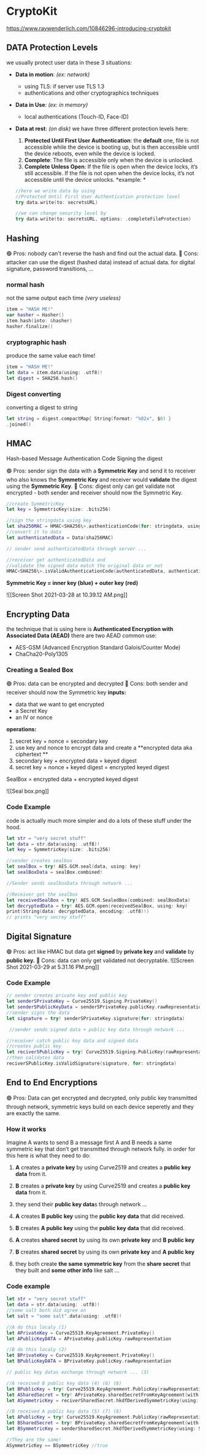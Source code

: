 # CryptoKit
https://www.raywenderlich.com/10846296-introducing-cryptokit
## DATA Protection Levels
we usually protect user data in these 3 situations:
* **Data in motion**: *(ex: network)* 
	* using TLS: if server use TLS 1.3
	* authentications and other cryptographics techniques
	
* **Data in Use**: *(ex: in memory)*
	* local authentications (Touch-ID, Face-ID)

* **Data at rest**: *(on disk)* we have three different protection levels here:
	1. **Protected Until First User Authentication**: the **default** one, file is not accessible while the device is booting up, but is then accessible until the device reboots, even while the device is locked.
	2. **Complete**: The file is accessible only when the device is unlocked.
	3. **Complete Unless Open**: If the file is open when the device locks, it’s still accessible. If the file is not open when the device locks, it’s not accessible until the device unlocks. *example: *
	```swift
	//here we write data by using 
	//Protected Until First User Authentication protection level
	try data.write(to: secretsURL)
	
	//we can change security level by
	try data.write(to: secretsURL, options: .completeFileProtection)
	```
	
## Hashing
🟢 Pros: nobody can't reverse the hash and find out the actual data.
🔴 Cons: attacker can use the digest (hashed data) instead of actual data.
for digital signature, password transitions, ...
### normal hash
not the same output each time *(very useless)*
```swift
item = "HASH ME!"
var hasher = Hasher()
item.hash(into: &hasher)
hasher.finalize()
```
### cryptographic hash
produce the same value each time!
```swift
item = "HASH ME!"
let data = item.data(using: .utf8)!
let digest = SHA256.hash()
```
### Digest converting
converting a digest to string
```swift
let string = digest.compactMap{ String(format: "%02x", $0) }
.joined()
```
## HMAC
Hash-based Message Authentication Code
Signing the digest

🟢 Pros: sender sign the data with a **Symmetric Key** and send it to receiver who also knows the **Symmetric Key** and receiver would **validate** the digest using the **Symmetric Key**.
🔴 Cons: digest only can get validate not encrypted - both sender and receiver should now the Symmetric Key.

```swift     
//create SymmetricKey
let key = SymmetricKey(size: .bits256)

//sign the stringdata using key
let sha256MAC = HMAC<SHA256\>.authenticationCode(for: stringdata, using: key)
//convert it to data
let authenticatedData = Data(sha256MAC)

// sender send authenticatedData through server ...

//receiver get authenticatedData and
//validate the signed data match the original data or not
HMAC<SHA256\>.isValidAuthenticationCode(authenticatedData, authenticating: stringdata, using: key)
```
**Symmetric Key = inner key (blue) + outer key (red)**

![[Screen Shot 2021-03-28 at 10.39.12 AM.png]]

## Encrypting Data
the technique that is using here is **Authenticated Encryption with Associated Data (AEAD)**
there are two AEAD common use:
* AES-GSM (Advanced Encryption Standard Galois/Counter Mode)
* ChaCha20-Poly1305

### Creating a Sealed Box
🟢 Pros: data can be encrypted and decrypted
🔴 Cons: both sender and receiver should now the Symmetric key
**inputs:**
* data that we want to get encrypted
* a Secret Key
* an IV or nonce
	
**operations:**
1. secret key + nonce = secondary key
2. use key and nonce to encrypt data and create a **encrypted data aka ciphertext **
3. secondary key + encrypted data = keyed digest
4. secret key + nonce + keyed digest = encrypted keyed digest

SealBox = encrypted data + encrypted keyed digest
	
![[Seal box.png]]

### Code Example
code is actually much more simpler and do a lots of these stuff under the hood.
```swift
let str = "very secret stuff"
let data = str.data(using: .utf8)!
let key = SymmetricKey(size: .bits256)

//sender creates sealbox
let sealBox = try! AES.GCM.seal(data, using: key)
let sealBoxData = sealBox.combined!

//Sender sends sealboxData through network ...

//Receiver get the sealbox
let receivedSealBox = try! AES.GCM.SealedBox(combined: sealBoxData)
let decryptedData = try! AES.GCM.open(receivedSealBox, using: key)
print(String(data: decryptedData, encoding: .utf8)!)
// prints "very secrey stuff"
```

## Digital Signature 
🟢 Pros: act like HMAC but data get **signed** by **private key** and **validate** by **public key.**
🔴 Cons: data can only get validated not decryptable.
![[Screen Shot 2021-03-29 at 5.31.16 PM.png]]

### Code Example
```swift
// sender creates private key and public key      
let senderSPrivateKey = Curve25519.Signing.PrivateKey()
let senderSPublicKeyData = senderSPrivateKey.publicKey.rawRepresentation
//sender signs the data
let signature = try! senderSPrivateKey.signature(for: stringdata)

 //sender sends signed data + public key data through network ...

//receiver catch public key data and signed data
//creates public key
let reciverSPublicKey = try! Curve25519.Signing.PublicKey(rawRepresentation: senderSPublicKeyData)
//then validates data
reciverSPublicKey.isValidSignature(signature, for: stringdata)
```

## End to End Encryptions
🟢 Pros: Data can get encrypted and decrypted, only public key transmitted through network, symmetric keys build on each device seperetly and they are exactly the same.
### How it works
Imagine A wants to send B a message
first A and B needs a same symmetric key that don’t get transmitted through network fully.
in order for this here is what they need to do:
1. **A** creates a **private key** by using Curve2519 and creates a **public key data** from it.

2. **B** creates a **private key** by using Curve2519 and creates a **public key data** from it.

3. they send their **public key data**s through network ...

4. **A** creates **B public key** using the **public key data** that did received.

5. **B** creates **A public key** using the **public key data** that did received.

6. **A** creates **shared secret** by using its own **private key** and **B public key**

7. **B** creates **shared secret** by using its own **private key** and **A public key**

8. they both create **the same symmetric key** from the **share secret** that they built and **some other info** like salt ...

### Code example
```swift
let str = "very secret stuff"
let data = str.data(using: .utf8)!
//some salt both did agree on
let salt = "some salt".data(using: .utf8)!

//A do this localy (1)
let APrivateKey = Curve25519.KeyAgreement.PrivateKey()
let APublicKeyDATA = APrivateKey.publicKey.rawRepresentation

//B do this localy (2)
let BPrivateKey = Curve25519.KeyAgreement.PrivateKey()
let BPublicKeyDATA = BPrivateKey.publicKey.rawRepresentation

// public key datas exchange through network ... (3)

//A received B public key data (4) (6) (8)
let BPublicKey = try! Curve25519.KeyAgreement.PublicKey(rawRepresentation: BPublicKeyDATA)
let ASharedSecret = try! APrivateKey.sharedSecretFromKeyAgreement(with: BPublicKey)
let ASymmetricKey = reciverSharedSecret.hkdfDerivedSymmetricKey(using: SHA512.self, salt: salt, sharedInfo: Data(), outputByteCount: 32) 

//B received A public key data (5) (7) (8)
let APublicKey = try! Curve25519.KeyAgreement.PublicKey(rawRepresentation: APublicKeyDATA)
let BSharedSecret = try! BPrivateKey.sharedSecretFromKeyAgreement(with: APublicKey)
let BSymmetricKey = senderSharedSecret.hkdfDerivedSymmetricKey(using: SHA512.self, salt: salt, sharedInfo: Data(), outputByteCount: 32)

//They are the same!
ASymmetricKey == BSymmetricKey //true
```

